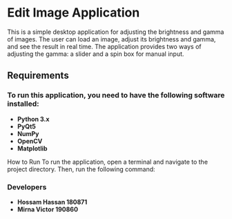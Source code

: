 # Edit Image Application
This is a simple desktop application for adjusting the brightness and gamma of images. The user can load an image, adjust its brightness and gamma, and see the result in real time. The application provides two ways of adjusting the gamma: a slider and a spin box for manual input.

## Requirements
### To run this application, you need to have the following software installed:

- **Python 3.x**
- **PyQt5**
- **NumPy**
- **OpenCV**
- **Matplotlib**

How to Run
To run the application, open a terminal and navigate to the project directory. Then, run the following command:
### Developers
- **Hossam Hassan 180871**
- **Mirna Victor 190860**
